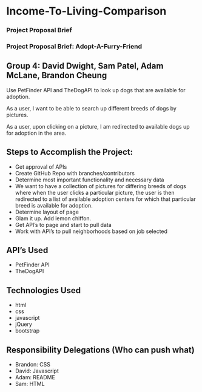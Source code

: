 # Income-To-Living-Comparison
### Project Proposal Brief


### Project Proposal Brief: Adopt-A-Furry-Friend
## Group 4: David Dwight, Sam Patel, Adam McLane, Brandon Cheung

Use PetFinder API and TheDogAPI to look up dogs that are available for adoption.

As a user, I want to be able to search up different breeds of dogs by pictures.

As a user, upon clicking on a picture, I am redirected to available dogs up for adoption in the area.


## Steps to Accomplish the Project:
* Get approval of APIs
* Create GitHub Repo with branches/contributors
* Determine most important functionality and necessary data
* We want to have a collection of pictures for differing breeds of dogs where when the user clicks a particular picture, the user is then redirected to a list of available adoption centers for which that particular breed is available for adoption.
* Determine layout of page
* Glam it up. Add lemon chiffon.
* Get API’s to page and start to pull data
* Work with API’s to pull neighborhoods based on job selected


## API’s Used
* PetFinder API 
* TheDogAPI

## Technologies Used
* html
* css
* javascript
* jQuery
* bootstrap



## Responsibility Delegations (Who can push what)
* Brandon: CSS
* David: Javascript
* Adam: README
* Sam: HTML








